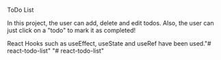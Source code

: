 ToDo List

In this project, the user can add, delete and edit todos.
Also, the user can just click on a "todo" to mark it as completed!

React Hooks such as useEffect, useState and useRef have been used."# react-todo-list" 
"# react-todo-list" 

